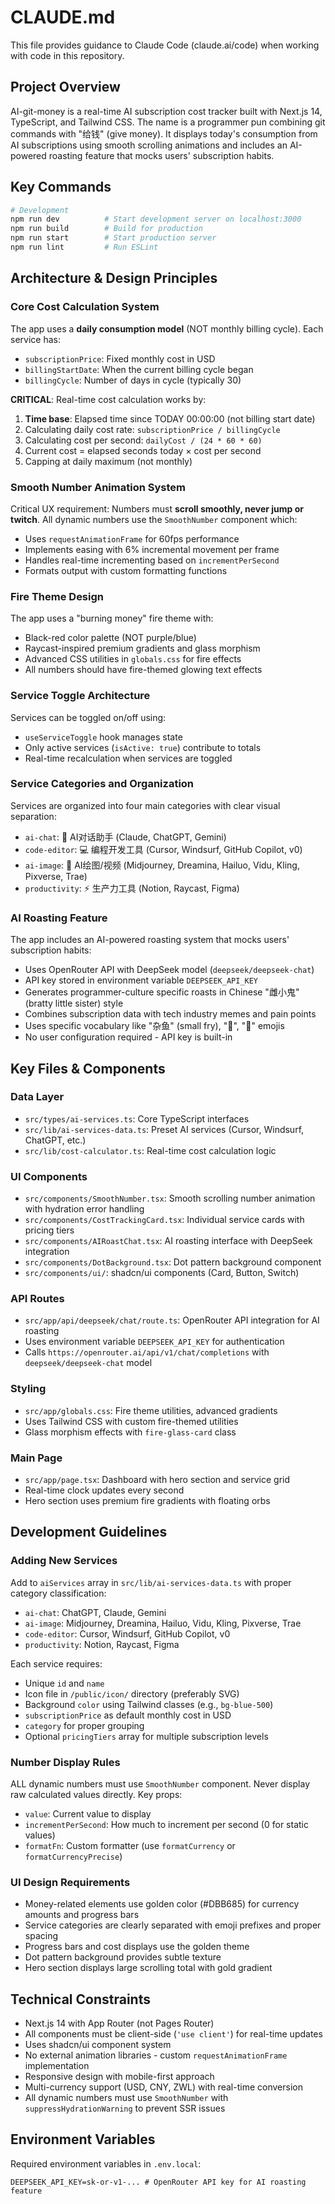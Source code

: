 # CLAUDE.md

This file provides guidance to Claude Code (claude.ai/code) when working with code in this repository.

## Project Overview

AI-git-money is a real-time AI subscription cost tracker built with Next.js 14, TypeScript, and Tailwind CSS. The name is a programmer pun combining git commands with "给钱" (give money). It displays today's consumption from AI subscriptions using smooth scrolling animations and includes an AI-powered roasting feature that mocks users' subscription habits.

## Key Commands

```bash
# Development
npm run dev          # Start development server on localhost:3000
npm run build        # Build for production
npm run start        # Start production server
npm run lint         # Run ESLint
```

## Architecture & Design Principles

### Core Cost Calculation System
The app uses a **daily consumption model** (NOT monthly billing cycle). Each service has:
- `subscriptionPrice`: Fixed monthly cost in USD
- `billingStartDate`: When the current billing cycle began
- `billingCycle`: Number of days in cycle (typically 30)

**CRITICAL**: Real-time cost calculation works by:
1. **Time base**: Elapsed time since TODAY 00:00:00 (not billing start date)
2. Calculating daily cost rate: `subscriptionPrice / billingCycle`
3. Calculating cost per second: `dailyCost / (24 * 60 * 60)`
4. Current cost = elapsed seconds today × cost per second
5. Capping at daily maximum (not monthly)

### Smooth Number Animation System
Critical UX requirement: Numbers must **scroll smoothly, never jump or twitch**. All dynamic numbers use the `SmoothNumber` component which:
- Uses `requestAnimationFrame` for 60fps performance
- Implements easing with 6% incremental movement per frame
- Handles real-time incrementing based on `incrementPerSecond`
- Formats output with custom formatting functions

### Fire Theme Design
The app uses a "burning money" fire theme with:
- Black-red color palette (NOT purple/blue)
- Raycast-inspired premium gradients and glass morphism
- Advanced CSS utilities in `globals.css` for fire effects
- All numbers should have fire-themed glowing text effects

### Service Toggle Architecture
Services can be toggled on/off using:
- `useServiceToggle` hook manages state
- Only active services (`isActive: true`) contribute to totals
- Real-time recalculation when services are toggled

### Service Categories and Organization
Services are organized into four main categories with clear visual separation:
- `ai-chat`: 🤖 AI对话助手 (Claude, ChatGPT, Gemini)
- `code-editor`: 💻 编程开发工具 (Cursor, Windsurf, GitHub Copilot, v0)
- `ai-image`: 🎨 AI绘图/视频 (Midjourney, Dreamina, Hailuo, Vidu, Kling, Pixverse, Trae)
- `productivity`: ⚡ 生产力工具 (Notion, Raycast, Figma)

### AI Roasting Feature
The app includes an AI-powered roasting system that mocks users' subscription habits:
- Uses OpenRouter API with DeepSeek model (`deepseek/deepseek-chat`)
- API key stored in environment variable `DEEPSEEK_API_KEY`
- Generates programmer-culture specific roasts in Chinese "雌小鬼" (bratty little sister) style
- Combines subscription data with tech industry memes and pain points
- Uses specific vocabulary like "杂鱼" (small fry), "🩷", "🤡" emojis
- No user configuration required - API key is built-in

## Key Files & Components

### Data Layer
- `src/types/ai-services.ts`: Core TypeScript interfaces
- `src/lib/ai-services-data.ts`: Preset AI services (Cursor, Windsurf, ChatGPT, etc.)
- `src/lib/cost-calculator.ts`: Real-time cost calculation logic

### UI Components
- `src/components/SmoothNumber.tsx`: Smooth scrolling number animation with hydration error handling
- `src/components/CostTrackingCard.tsx`: Individual service cards with pricing tiers
- `src/components/AIRoastChat.tsx`: AI roasting interface with DeepSeek integration
- `src/components/DotBackground.tsx`: Dot pattern background component
- `src/components/ui/`: shadcn/ui components (Card, Button, Switch)

### API Routes
- `src/app/api/deepseek/chat/route.ts`: OpenRouter API integration for AI roasting
- Uses environment variable `DEEPSEEK_API_KEY` for authentication
- Calls `https://openrouter.ai/api/v1/chat/completions` with `deepseek/deepseek-chat` model

### Styling
- `src/app/globals.css`: Fire theme utilities, advanced gradients
- Uses Tailwind CSS with custom fire-themed utilities
- Glass morphism effects with `fire-glass-card` class

### Main Page
- `src/app/page.tsx`: Dashboard with hero section and service grid
- Real-time clock updates every second
- Hero section uses premium fire gradients with floating orbs

## Development Guidelines

### Adding New Services
Add to `aiServices` array in `src/lib/ai-services-data.ts` with proper category classification:
- `ai-chat`: ChatGPT, Claude, Gemini
- `ai-image`: Midjourney, Dreamina, Hailuo, Vidu, Kling, Pixverse, Trae
- `code-editor`: Cursor, Windsurf, GitHub Copilot, v0
- `productivity`: Notion, Raycast, Figma

Each service requires:
- Unique `id` and `name`
- Icon file in `/public/icon/` directory (preferably SVG)
- Background `color` using Tailwind classes (e.g., `bg-blue-500`)
- `subscriptionPrice` as default monthly cost in USD
- `category` for proper grouping
- Optional `pricingTiers` array for multiple subscription levels

### Number Display Rules
ALL dynamic numbers must use `SmoothNumber` component. Never display raw calculated values directly. Key props:
- `value`: Current value to display
- `incrementPerSecond`: How much to increment per second (0 for static values)
- `formatFn`: Custom formatter (use `formatCurrency` or `formatCurrencyPrecise`)

### UI Design Requirements
- Money-related elements use golden color (#DBB685) for currency amounts and progress bars
- Service categories are clearly separated with emoji prefixes and proper spacing
- Progress bars and cost displays use the golden theme
- Dot pattern background provides subtle texture
- Hero section displays large scrolling total with gold gradient

## Technical Constraints

- Next.js 14 with App Router (not Pages Router)
- All components must be client-side (`'use client'`) for real-time updates
- Uses shadcn/ui component system
- No external animation libraries - custom `requestAnimationFrame` implementation
- Responsive design with mobile-first approach
- Multi-currency support (USD, CNY, ZWL) with real-time conversion
- All dynamic numbers must use `SmoothNumber` with `suppressHydrationWarning` to prevent SSR issues

## Environment Variables

Required environment variables in `.env.local`:
```
DEEPSEEK_API_KEY=sk-or-v1-... # OpenRouter API key for AI roasting feature
```